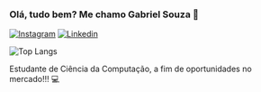 

### Olá, tudo bem? Me chamo Gabriel Souza 🚀 

[![Instagram](https://img.shields.io/badge/Instagram-E4405F?style=for-the-badge&logo=instagram&logoColor=white
)](https://www.instagram.com/gabrielldaantas?igsh=MTY3bzQ2djZ3am5jZQ%3D%3D&utm_source=qr)
[![Linkedin](https://img.shields.io/badge/LinkedIn-0077B5?style=for-the-badge&logo=linkedin&logoColor=white)](https://www.linkedin.com/in/gabrielsouzaadantas)

![Top Langs](https://github-readme-stats.vercel.app/api/top-langs/?username=gabrielsouzaad&layout=compact)

Estudante de Ciência da Computação, a fim de oportunidades no mercado!!! 💻
